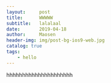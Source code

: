 ```yaml
---
layout:     post
title:      WWWWW
subtitle:   lalalaal
date:       2019-04-18
author:     Maosen
header-img: img/post-bg-ios9-web.jpg
catalog: true
tags:
    - hello
---
```


hhhhhhhhhhhhhhhhhhhhh
